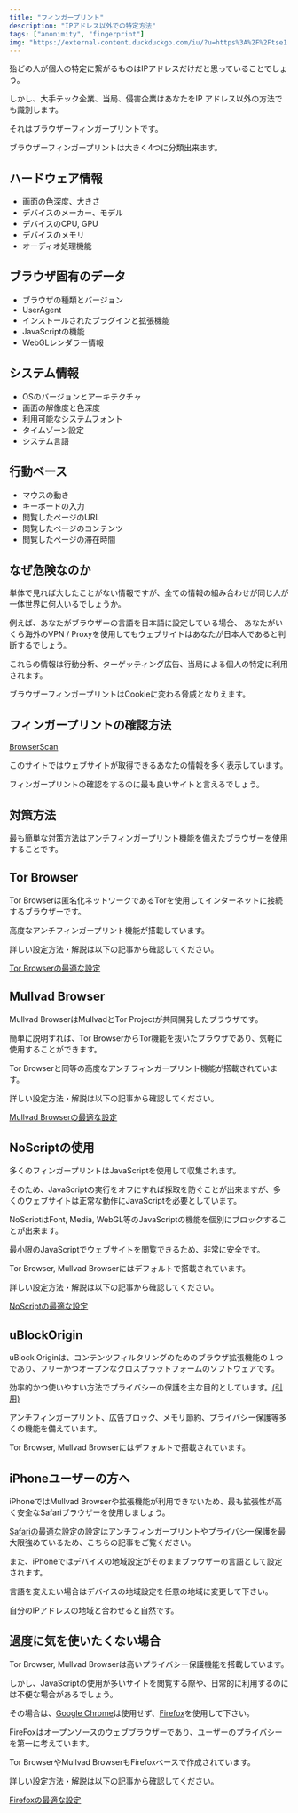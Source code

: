 ```yaml
---
title: "フィンガープリント"
description: "IPアドレス以外での特定方法"
tags: ["anonimity", "fingerprint"]
img: "https://external-content.duckduckgo.com/iu/?u=https%3A%2F%2Ftse1.mm.bing.net%2Fth%3Fid%3DOIP.TwZE3EiBK-TeWSCyYgWC9gHaDt%26pid%3DApi&f=1&ipt=47e887e6d980de8aac52d997df5f2de6427c50a32b66e3fd5da1710803d93526&ipo=images"
---
```


殆どの人が個人の特定に繋がるものはIPアドレスだけだと思っていることでしょう。

しかし、大手テック企業、当局、侵害企業はあなたをIP アドレス以外の方法でも識別します。

それはブラウザーフィンガープリントです。

ブラウザーフィンガープリントは大きく4つに分類出来ます。

## ハードウェア情報

- 画面の色深度、大きさ
- デバイスのメーカー、モデル
- デバイスのCPU, GPU
- デバイスのメモリ
- オーディオ処理機能

## ブラウザ固有のデータ

- ブラウザの種類とバージョン
- UserAgent
- インストールされたプラグインと拡張機能
- JavaScriptの機能
- WebGLレンダラー情報

## システム情報

- OSのバージョンとアーキテクチャ
- 画面の解像度と色深度
- 利用可能なシステムフォント
- タイムゾーン設定
- システム言語

## 行動ベース

- マウスの動き
- キーボードの入力
- 閲覧したページのURL
- 閲覧したページのコンテンツ
- 閲覧したページの滞在時間

## なぜ危険なのか

単体で見れば大したことがない情報ですが、全ての情報の組み合わせが同じ人が一体世界に何人いるでしょうか。

例えば、あなたがブラウザーの言語を日本語に設定している場合、
あなたがいくら海外のVPN / Proxyを使用してもウェブサイトはあなたが日本人であると判断するでしょう。

これらの情報は行動分析、ターゲッティング広告、当局による個人の特定に利用されます。

ブラウザーフィンガープリントはCookieに変わる脅威となりえます。

## フィンガープリントの確認方法

[BrowserScan](https://www.browserscan.net/)

このサイトではウェブサイトが取得できるあなたの情報を多く表示しています。

フィンガープリントの確認をするのに最も良いサイトと言えるでしょう。

## 対策方法

最も簡単な対策方法はアンチフィンガープリント機能を備えたブラウザーを使用することです。

## Tor Browser

Tor Browserは匿名化ネットワークであるTorを使用してインターネットに接続するブラウザーです。

高度なアンチフィンガープリント機能が搭載しています。

詳しい設定方法・解説は以下の記事から確認してください。

[Tor Browserの最適な設定]()

## Mullvad Browser

Mullvad BrowserはMullvadとTor Projectが共同開発したブラウザです。

簡単に説明すれば、Tor BrowserからTor機能を抜いたブラウザであり、気軽に使用することができます。

Tor Browserと同等の高度なアンチフィンガープリント機能が搭載されています。

詳しい設定方法・解説は以下の記事から確認してください。

[Mullvad Browserの最適な設定]()

## NoScriptの使用

多くのフィンガープリントはJavaScriptを使用して収集されます。

そのため、JavaScriptの実行をオフにすれば採取を防ぐことが出来ますが、多くのウェブサイトは正常な動作にJavaScriptを必要としています。

NoScriptはFont, Media, WebGL等のJavaScriptの機能を個別にブロックすることが出来ます。

最小限のJavaScriptでウェブサイトを閲覧できるため、非常に安全です。

Tor Browser, Mullvad Browserにはデフォルトで搭載されています。

詳しい設定方法・解説は以下の記事から確認してください。

[NoScriptの最適な設定]()

## uBlockOrigin

uBlock Originは、コンテンツフィルタリングのためのブラウザ拡張機能の１つであり、フリーかつオープンなクロスプラットフォームのソフトウェアです。

効率的かつ使いやすい方法でプライバシーの保護を主な目的としています。[(引用)](https://ublockorigin.com)

アンチフィンガープリント、広告ブロック、メモリ節約、プライバシー保護等多くの機能を備えています。

Tor Browser, Mullvad Browserにはデフォルトで搭載されています。

## iPhoneユーザーの方へ

iPhoneではMullvad Browserや拡張機能が利用できないため、最も拡張性が高く安全なSafariブラウザーを使用しましょう。

[Safariの最適な設定]()の設定はアンチフィンガープリントやプライバシー保護を最大限強めているため、こちらの記事をご覧ください。

また、iPhoneではデバイスの地域設定がそのままブラウザーの言語として設定されます。

言語を変えたい場合はデバイスの地域設定を任意の地域に変更して下さい。

自分のIPアドレスの地域と合わせると自然です。

## 過度に気を使いたくない場合

Tor Browser, Mullvad Browserは高いプライバシー保護機能を搭載しています。

しかし、JavaScriptの使用が多いサイトを閲覧する際や、日常的に利用するのには不便な場合があるでしょう。

その場合は、[Google Chrome](https://archive.md/Y3tAn)は使用せず、[Firefox](https://www.mozilla.org/en-US/firefox/new/)を使用して下さい。

FireFoxはオープンソースのウェブブラウザーであり、ユーザーのプライバシーを第一に考えています。

Tor BrowserやMullvad BrowserもFirefoxベースで作成されています。

詳しい設定方法・解説は以下の記事から確認してください。

[Firefoxの最適な設定]()
